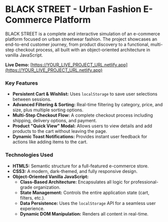 # BLACK STREET - Urban Fashion E-Commerce Platform

BLACK STREET is a complete and interactive simulation of an e-commerce platform focused on urban streetwear fashion. The project showcases an end-to-end customer journey, from product discovery to a functional, multi-step checkout process, all built with an object-oriented architecture in vanilla JavaScript.

**Live Demo:** [https://YOUR_LIVE_PROJECT_URL.netlify.app](https://YOUR_LIVE_PROJECT_URL.netlify.app)


### Key Features
* **Persistent Cart & Wishlist:** Uses `localStorage` to save user selections between sessions.
* **Advanced Filtering & Sorting:** Real-time filtering by category, price, and size, plus multiple sorting options.
* **Multi-Step Checkout Flow:** A complete checkout process including shipping, delivery options, and payment.
* **Product "Quick View" Modal:** Allows users to view details and add products to the cart without leaving the page.
* **Dynamic Toast Notifications:** Provides instant user feedback for actions like adding items to the cart.

### Technologies Used
* **HTML5:** Semantic structure for a full-featured e-commerce store.
* **CSS3:** A modern, dark-themed, and fully responsive design.
* **Object-Oriented Vanilla JavaScript:**
    * **Class-Based Architecture:** Encapsulates all logic for professional-grade organization.
    * **State Management:** Controls the entire application state (cart, filters, etc.).
    * **Data Persistence:** Uses the `localStorage` API for a seamless user experience.
    * **Dynamic DOM Manipulation:** Renders all content in real-time.
